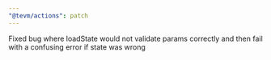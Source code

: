 ```yaml
---
"@tevm/actions": patch
---
```


Fixed bug where loadState would not validate params correctly and then fail with a confusing error if state was wrong
